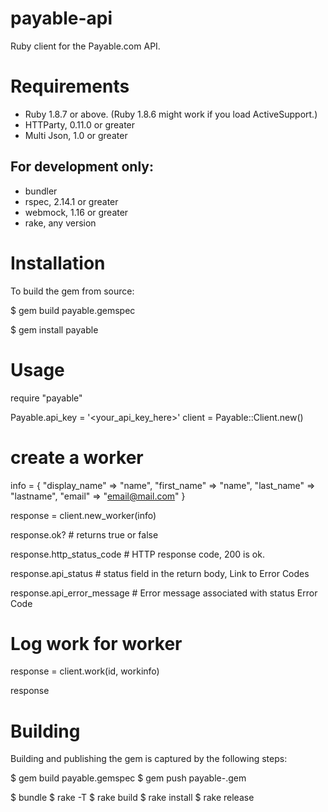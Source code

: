 # payable-api

Ruby client for the Payable.com API.

# Requirements

* Ruby 1.8.7 or above. (Ruby 1.8.6 might work if you load ActiveSupport.)
* HTTParty, 0.11.0 or greater
* Multi Json, 1.0 or greater

## For development only:

* bundler
* rspec, 2.14.1 or greater
* webmock, 1.16 or greater
* rake, any version

# Installation

To build the gem from source:

$ gem build payable.gemspec

$ gem install payable

# Usage

require "payable"

Payable.api_key = '<your_api_key_here>'
client = Payable::Client.new()

# create a worker
info = {
  "display_name" => "name",
  "first_name" => "name",
  "last_name" => "lastname",
  "email" => "email@mail.com"
}

response = client.new_worker(info)

response.ok? # returns true or false

response.http_status_code # HTTP response code, 200 is ok.

response.api_status # status field in the return body, Link to Error Codes

response.api_error_message # Error message associated with status Error Code

# Log work for worker
response = client.work(id, workinfo)

response

# Building

Building and publishing the gem is captured by the following steps:

$ gem build payable.gemspec
$ gem push payable-<current version>.gem

$ bundle
$ rake -T
$ rake build
$ rake install
$ rake release
